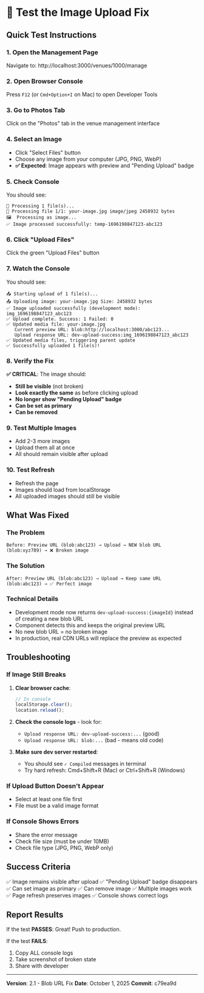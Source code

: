 # 🧪 Test the Image Upload Fix

## Quick Test Instructions

### 1. Open the Management Page
Navigate to: http://localhost:3000/venues/1000/manage

### 2. Open Browser Console
Press `F12` (or `Cmd+Option+I` on Mac) to open Developer Tools

### 3. Go to Photos Tab
Click on the "Photos" tab in the venue management interface

### 4. Select an Image
- Click "Select Files" button
- Choose any image from your computer (JPG, PNG, WebP)
- **✅ Expected**: Image appears with preview and "Pending Upload" badge

### 5. Check Console
You should see:
```
📁 Processing 1 file(s)...
📁 Processing file 1/1: your-image.jpg image/jpeg 2458932 bytes
🖼️  Processing as image...
✅ Image processed successfully: temp-1696198847123-abc123
```

### 6. Click "Upload Files"
Click the green "Upload Files" button

### 7. Watch the Console
You should see:
```
📤 Starting upload of 1 file(s)...
📤 Uploading image: your-image.jpg Size: 2458932 bytes
✅ Image uploaded successfully (development mode): img_1696198847123_abc123
✅ Upload complete. Success: 1 Failed: 0
✅ Updated media file: your-image.jpg
   Current preview URL: blob:http://localhost:3000/abc123...
   Upload response URL: dev-upload-success:img_1696198847123_abc123
✅ Updated media files, triggering parent update
✅ Successfully uploaded 1 file(s)!
```

### 8. Verify the Fix
**✅ CRITICAL**: The image should:
- **Still be visible** (not broken)
- **Look exactly the same** as before clicking upload
- **No longer show "Pending Upload" badge**
- **Can be set as primary**
- **Can be removed**

### 9. Test Multiple Images
- Add 2-3 more images
- Upload them all at once
- All should remain visible after upload

### 10. Test Refresh
- Refresh the page
- Images should load from localStorage
- All uploaded images should still be visible

## What Was Fixed

### The Problem
```
Before: Preview URL (blob:abc123) → Upload → NEW blob URL (blob:xyz789) → ❌ Broken image
```

### The Solution
```
After: Preview URL (blob:abc123) → Upload → Keep same URL (blob:abc123) → ✅ Perfect image
```

### Technical Details
- Development mode now returns `dev-upload-success:{imageId}` instead of creating a new blob URL
- Component detects this and keeps the original preview URL
- No new blob URL = no broken image
- In production, real CDN URLs will replace the preview as expected

## Troubleshooting

### If Image Still Breaks
1. **Clear browser cache**:
   ```javascript
   // In console
   localStorage.clear();
   location.reload();
   ```

2. **Check the console logs** - look for:
   - `Upload response URL: dev-upload-success:...` (good)
   - `Upload response URL: blob:...` (bad - means old code)

3. **Make sure dev server restarted**:
   - You should see `✓ Compiled` messages in terminal
   - Try hard refresh: Cmd+Shift+R (Mac) or Ctrl+Shift+R (Windows)

### If Upload Button Doesn't Appear
- Select at least one file first
- File must be a valid image format

### If Console Shows Errors
- Share the error message
- Check file size (must be under 10MB)
- Check file type (JPG, PNG, WebP only)

## Success Criteria

✅ Image remains visible after upload
✅ "Pending Upload" badge disappears
✅ Can set image as primary
✅ Can remove image
✅ Multiple images work
✅ Page refresh preserves images
✅ Console shows correct logs

## Report Results

If the test **PASSES**: Great! Push to production.

If the test **FAILS**: 
1. Copy ALL console logs
2. Take screenshot of broken state
3. Share with developer

---

**Version**: 2.1 - Blob URL Fix
**Date**: October 1, 2025
**Commit**: c79ea9d
